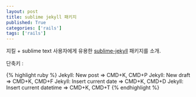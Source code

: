 ```yaml
---
layout: post
title: sublime jekyll 패키지 
published: True
categories: ['rails']
tags: ['rails']
---
```


지킬 + sublime text 사용자에게 유용한 [sublime-jekyll] 패키지를 소개.



단축키 :


{% highlight ruby %}
Jekyll: New post => CMD+K, CMD+P
Jekyll: New draft => CMD+K, CMD+F
Jekyll: Insert current date => CMD+K, CMD+D
Jekyll: Insert current datetime => CMD+K, CMD+T
{% endhighlight %}

[sublime-jekyll]:	https://sublime.wbond.net/packages/Jekyll 

